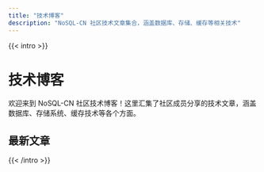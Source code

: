 ```yaml
---
title: "技术博客"
description: "NoSQL-CN 社区技术文章集合，涵盖数据库、存储、缓存等相关技术"
---
```


{{< intro >}}
# 技术博客

欢迎来到 NoSQL-CN 社区技术博客！这里汇集了社区成员分享的技术文章，涵盖数据库、存储系统、缓存技术等各个方面。

## 最新文章

{{< /intro >}}